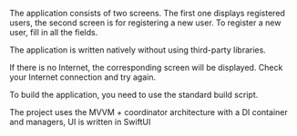 The application consists of two screens. The first one displays registered users, the second screen is for registering a new user. To register a new user, fill in all the fields.

The application is written natively without using third-party libraries.

If there is no Internet, the corresponding screen will be displayed. Check your Internet connection and try again.

To build the application, you need to use the standard build script.

The project uses the MVVM + coordinator architecture with a DI container and managers, UI is written in SwiftUI
